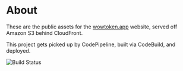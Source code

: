# About

These are the public assets for the [wowtoken.app](https://wowtoken.app) website, served off Amazon S3 behind CloudFront.

This project gets picked up by CodePipeline, built via CodeBuild, and deployed.

![Build Status](https://codebuild.us-east-1.amazonaws.com/badges?uuid=eyJlbmNyeXB0ZWREYXRhIjoiblpRUnlNUzVmNU9sK1VBRVl1bVI1U1ZrWHJFSDVPYjFpTC9WVzZuSk1hd0lsUU5NekdDZTl4M2t4Uy9EWFdaY3JSNU1mYTFtaVI0VXN6ZGQvNE9BUWpvPSIsIml2UGFyYW1ldGVyU3BlYyI6InZNcHhHanNTODQ0b2lwbkkiLCJtYXRlcmlhbFNldFNlcmlhbCI6MX0%3D&branch=main)